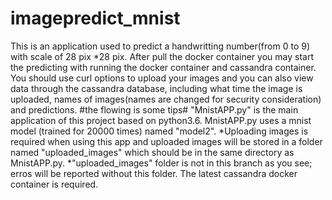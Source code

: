 # imagepredict_mnist

This is an application used to predict a handwritting number(from 0 to 9) with scale of 28 pix *28 pix.
After pull the docker container you may start the predicting with running the docker container and cassandra container.
You should use curl options to upload your images and you can also view data through the cassandra database, including what time the image is uploaded, names of images(names are changed for security consideration) and predictions.
#the flowing is some tips#
"MnistAPP.py" is the main application of this project based on python3.6.
MnistAPP.py uses a mnist model (trained for 20000 times) named "model2".
*Uploading images is required when using this app and uploaded images will be stored in a folder named "uploaded_images" which should be in the same directory as MnistAPP.py.
*"uploaded_images" folder is not in this branch as you see; erros will be reported without this folder.
The latest cassandra docker container is required.
